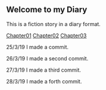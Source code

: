 ## Welcome to my Diary

This is a fiction story in a diary format.

[Chapter01](https://b00094250.github.io/github-story-2019/chapter01.html)
[Chapter02](https://b00094250.github.io/github-story-2019/chapter02.html)
[Chapter03](https://b00094250.github.io/github-story-2019/chapter03.html)



25/3/19 I made a commit.

26/3/19 I made a second commit.

27/3/19 I made a third commit.

28/3/19 I made a forth commit.

